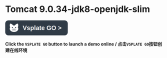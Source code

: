 # Tomcat 9.0.34-jdk8-openjdk-slim

<a href="https://www.vsplate.com/?docker-compose=https://github.com/vsplate/dcenvs/tomcat/9.0.34-jdk8-openjdk-slim"><img alt="VSPLATE GO" src="https://raw.githubusercontent.com/vsplate/images/master/vsgo_btn.png" width="200px"></a>

**Click the `VSPLATE GO` button to launch a demo online / 点击`VSPLATE GO`按钮创建在线环境**